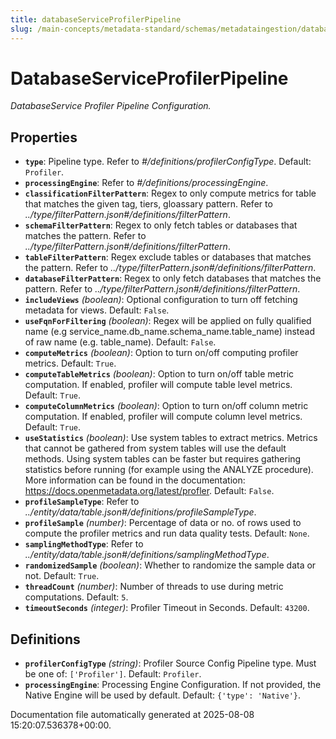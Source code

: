 ```yaml
---
title: databaseServiceProfilerPipeline
slug: /main-concepts/metadata-standard/schemas/metadataingestion/databaseserviceprofilerpipeline
---
```


# DatabaseServiceProfilerPipeline

*DatabaseService Profiler Pipeline Configuration.*

## Properties

- **`type`**: Pipeline type. Refer to *#/definitions/profilerConfigType*. Default: `Profiler`.
- **`processingEngine`**: Refer to *#/definitions/processingEngine*.
- **`classificationFilterPattern`**: Regex to only compute metrics for table that matches the given tag, tiers, gloassary pattern. Refer to *../type/filterPattern.json#/definitions/filterPattern*.
- **`schemaFilterPattern`**: Regex to only fetch tables or databases that matches the pattern. Refer to *../type/filterPattern.json#/definitions/filterPattern*.
- **`tableFilterPattern`**: Regex exclude tables or databases that matches the pattern. Refer to *../type/filterPattern.json#/definitions/filterPattern*.
- **`databaseFilterPattern`**: Regex to only fetch databases that matches the pattern. Refer to *../type/filterPattern.json#/definitions/filterPattern*.
- **`includeViews`** *(boolean)*: Optional configuration to turn off fetching metadata for views. Default: `False`.
- **`useFqnForFiltering`** *(boolean)*: Regex will be applied on fully qualified name (e.g service_name.db_name.schema_name.table_name) instead of raw name (e.g. table_name). Default: `False`.
- **`computeMetrics`** *(boolean)*: Option to turn on/off computing profiler metrics. Default: `True`.
- **`computeTableMetrics`** *(boolean)*: Option to turn on/off table metric computation. If enabled, profiler will compute table level metrics. Default: `True`.
- **`computeColumnMetrics`** *(boolean)*: Option to turn on/off column metric computation. If enabled, profiler will compute column level metrics. Default: `True`.
- **`useStatistics`** *(boolean)*: Use system tables to extract metrics. Metrics that cannot be gathered from system tables will use the default methods. Using system tables can be faster but requires gathering statistics before running (for example using the ANALYZE procedure). More information can be found in the documentation: https://docs.openmetadata.org/latest/profler. Default: `False`.
- **`profileSampleType`**: Refer to *../entity/data/table.json#/definitions/profileSampleType*.
- **`profileSample`** *(number)*: Percentage of data or no. of rows used to compute the profiler metrics and run data quality tests. Default: `None`.
- **`samplingMethodType`**: Refer to *../entity/data/table.json#/definitions/samplingMethodType*.
- **`randomizedSample`** *(boolean)*: Whether to randomize the sample data or not. Default: `True`.
- **`threadCount`** *(number)*: Number of threads to use during metric computations. Default: `5`.
- **`timeoutSeconds`** *(integer)*: Profiler Timeout in Seconds. Default: `43200`.
## Definitions

- **`profilerConfigType`** *(string)*: Profiler Source Config Pipeline type. Must be one of: `['Profiler']`. Default: `Profiler`.
- **`processingEngine`**: Processing Engine Configuration. If not provided, the Native Engine will be used by default. Default: `{'type': 'Native'}`.


Documentation file automatically generated at 2025-08-08 15:20:07.536378+00:00.
